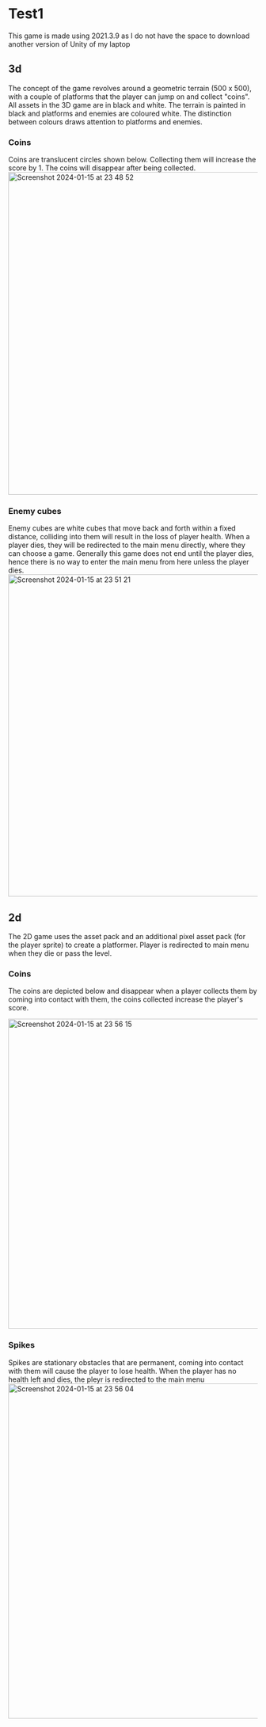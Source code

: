 # Test1
This game is made using 2021.3.9 as I do not have the space to download another version of Unity of my laptop

## 3d
The concept of the game revolves around a geometric terrain (500 x 500), with a couple of platforms that the player can jump on and collect "coins". All assets in the 3D game are in black and white. The terrain is painted in black and platforms and enemies are coloured white. The distinction between colours draws attention to platforms and enemies.

### Coins
Coins are translucent circles shown below. Collecting them will increase the score by 1. The coins will disappear after being collected.
<img width="652" alt="Screenshot 2024-01-15 at 23 48 52" src="https://github.com/boredcoco/Test1/assets/75612806/2778fcc4-6e56-4f49-b701-8f160664b6bd">

### Enemy cubes
Enemy cubes are white cubes that move back and forth within a fixed distance, colliding into them will result in the loss of player health. When a player dies, they will be redirected to the main menu directly, where they can choose a game. Generally this game does not end until the player dies, hence there is no way to enter the main menu from here unless the player dies.
<img width="651" alt="Screenshot 2024-01-15 at 23 51 21" src="https://github.com/boredcoco/Test1/assets/75612806/b6bd4adc-33e3-4177-8a92-7b85271a9023">

## 2d
The 2D game uses the asset pack and an additional pixel asset pack (for the player sprite) to create a platformer. Player is redirected to main menu when they die or pass the level.

### Coins
The coins are depicted below and disappear when a player collects them by coming into contact with them, the coins collected increase the player's score.

<img width="626" alt="Screenshot 2024-01-15 at 23 56 15" src="https://github.com/boredcoco/Test1/assets/75612806/b0b5fd5d-48fb-4d29-b02e-9b416f87b07c">

### Spikes
Spikes are stationary obstacles that are permanent, coming into contact with them will cause the player to lose health. When the player has no health left and dies, the pleyr is redirected to the main menu
<img width="677" alt="Screenshot 2024-01-15 at 23 56 04" src="https://github.com/boredcoco/Test1/assets/75612806/68ada3b3-e993-47b7-bd35-91c182bd3407">
